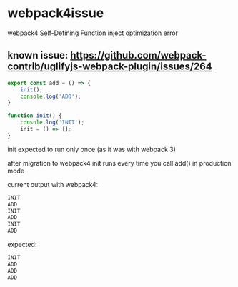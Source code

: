 # webpack4issue
webpack4 Self-Defining Function inject optimization error
## known issue: https://github.com/webpack-contrib/uglifyjs-webpack-plugin/issues/264

```javascript
export const add = () => {
    init();
    console.log('ADD');
}

function init() {
    console.log('INIT');
    init = () => {};
}
```

init expected to run only once (as it was with webpack 3)

after migration to webpack4 init runs every time you call add() in production mode

current output with webpack4:

```javascript
INIT
ADD
INIT
ADD
INIT
ADD
```
expected:
```javascript
INIT
ADD
ADD
ADD
```
